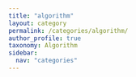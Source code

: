 ```yaml
---
title: "algorithm"
layout: category
permalink: /categories/algorithm/
author_profile: true
taxonomy: Algorithm
sidebar:
  nav: "categories"
---
```


